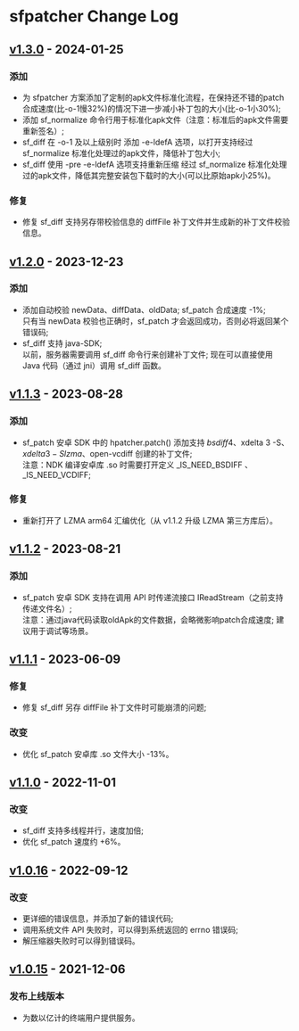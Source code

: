 # sfpatcher Change Log

## [v1.3.0](https://github.com/sisong/sfpatcher/releases/tag/v1.3.0) - 2024-01-25
### 添加
* 为 sfpatcher 方案添加了定制的apk文件标准化流程，在保持还不错的patch合成速度(比-o-1慢32%)的情况下进一步减小补丁包的大小(比-o-1小30%);   
* 添加 sf_normalize 命令行用于标准化apk文件（注意：标准后的apk文件需要重新签名）;
* sf_diff 在 -o-1 及以上级别时 添加 -e-ldefA 选项，以打开支持经过 sf_normalize 标准化处理过的apk文件，降低补丁包大小;
* sf_diff 使用 -pre -e-ldefA 选项支持重新压缩 经过 sf_normalize 标准化处理过的apk文件，降低其完整安装包下载时的大小(可以比原始apk小25%)。
### 修复
* 修复 sf_diff 支持另存带校验信息的 diffFile 补丁文件并生成新的补丁文件校验信息。

## [v1.2.0](https://github.com/sisong/sfpatcher/releases/tag/v1.2.0) - 2023-12-23
### 添加
* 添加自动校验 newData、diffData、oldData; sf_patch 合成速度 -1%;   
  只有当 newData 校验也正确时，sf_patch 才会返回成功，否则必将返回某个错误码;
* sf_diff 支持 java-SDK;   
  以前，服务器需要调用 sf_diff 命令行来创建补丁文件; 现在可以直接使用 Java 代码（通过 jni）调用 sf_diff 函数。

## [v1.1.3](https://github.com/sisong/sfpatcher/releases/tag/v1.1.3) - 2023-08-28
### 添加
* sf_patch 安卓 SDK 中的 hpatcher.patch() 添加支持 $bsdiff 4、$xdelta 3 -S、$xdelta 3 -S lzma、$open-vcdiff 创建的补丁文件;  
  注意：NDK 编译安卓库 .so 时需要打开定义 _IS_NEED_BSDIFF 、_IS_NEED_VCDIFF;
### 修复
* 重新打开了 LZMA arm64 汇编优化（从 v1.1.2 升级 LZMA 第三方库后）。

## [v1.1.2](https://github.com/sisong/sfpatcher/releases/tag/v1.1.2) - 2023-08-21
### 添加
* sf_patch 安卓 SDK 支持在调用 API 时传递流接口 IReadStream（之前支持传递文件名）;   
 注意：通过java代码读取oldApk的文件数据，会略微影响patch合成速度; 建议用于调试等场景。

## [v1.1.1](https://github.com/sisong/sfpatcher/releases/tag/v1.1.1) - 2023-06-09
### 修复
* 修复 sf_diff 另存 diffFile 补丁文件时可能崩溃的问题;
### 改变
* 优化 sf_patch 安卓库 .so 文件大小 -13%。

## [v1.1.0](https://github.com/sisong/sfpatcher/releases/tag/v1.1.0) - 2022-11-01
### 改变
* sf_diff 支持多线程并行，速度加倍;
* 优化 sf_patch 速度约 +6%。

## [v1.0.16](https://github.com/sisong/sfpatcher/releases/tag/v1.0.16) - 2022-09-12
### 改变
* 更详细的错误信息，并添加了新的错误代码;
* 调用系统文件 API 失败时，可以得到系统返回的 errno 错误码;
* 解压缩器失败时可以得到错误码。

## [v1.0.15](https://github.com/sisong/sfpatcher/releases/tag/v1.0.15) - 2021-12-06
### 发布上线版本
* 为数以亿计的终端用户提供服务。
